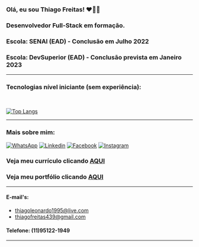 ### Olá, eu sou Thiago Freitas! ❤️‍🔥🙏

### Desenvolvedor Full-Stack em formação.

### Escola: SENAI (EAD) - Conclusão em Julho 2022
### Escola: DevSuperior (EAD) - Conclusão prevista em Janeiro 2023
<hr/>

### Tecnologias nível iniciante (sem experiência):
<!-- <div style="display: inline_block"><br/>
    <img align="center" alt="HTML5" src="https://img.shields.io/badge/HTML5-E34F26?style=for-the-badge&logo=html5&logoColor=white"/>
    <img align="center" alt="CSS3" src="https://img.shields.io/badge/CSS3-1572B6?style=for-the-badge&logo=css3&logoColor=white"/>
    <img align="center" alt="Bootstrap" src="https://img.shields.io/badge/Bootstrap-563D7C?style=for-the-badge&logo=bootstrap&logoColor=white"/>
    <img align="center" alt="JavaScript" src="https://img.shields.io/badge/JavaScript-323330?style=for-the-badge&logo=javascript&logoColor=F7DF1E"/>
    <img align="center" alt="TypeScript" src="https://img.shields.io/badge/TypeScript-007ACC?style=for-the-badge&logo=typescript&logoColor=white"/>
    <img align="center" alt="React" src="https://img.shields.io/badge/React-20232A?style=for-the-badge&logo=react&logoColor=61DAFB"/>
    <img align="center" alt="Angular" src="https://img.shields.io/badge/Angular-DD0031?style=for-the-badge&logo=angular&logoColor=white"/>
</div>
<div style="display: inline_block"><br/>
    <img align="center" alt="C#" src="https://img.shields.io/badge/C%23-239120?style=for-the-badge&logo=c-sharp&logoColor=white"/>
    <img align="center" alt="Spring" src="https://img.shields.io/badge/Spring-6DB33F?style=for-the-badge&logo=spring&logoColor=white"/>    
    <img align="center" alt="Node" src="https://img.shields.io/badge/Node.js-43853D?style=for-the-badge&logo=node.js&logoColor=white"/> 
</div> -->
<br/>

[![Top Langs](https://github-readme-stats.vercel.app/api/top-langs/?username=Tleofreitas&layout=compact)](https://github.com/Tleofreitas/github-readme-stats)
<hr />

### Mais sobre mim:
[![WhatsApp](https://img.shields.io/badge/WhatsApp-25D366?style=for-the-badge&logo=whatsapp&logoColor=white)](https://api.whatsapp.com/send?phone=5511951221949)
[![Linkedin](https://img.shields.io/badge/LinkedIn-0077B5?style=for-the-badge&logo=linkedin&logoColor=white)](https://www.linkedin.com/in/thiago-leonardo-rodrigues-de-freitas-7655061ab/)
[![Facebook](https://img.shields.io/badge/Facebook-1877F2?style=for-the-badge&logo=facebook&logoColor=white)](https://www.facebook.com/thiago.leonardo.923/)
[![Instagram](https://img.shields.io/badge/Instagram-E4405F?style=for-the-badge&logo=instagram&logoColor=white)](https://www.instagram.com/thiago.leonardo.923/)
### Veja meu currículo clicando [AQUI](https://drive.google.com/file/d/1WBZxppsFMCg94qrRrMinKzTWLFV2AhNO/view?usp=sharing)
### Veja meu portfólio clicando [AQUI](https://tleofreitas.github.io/Portfolio/)

<hr />

#### E-mail's:
- thiagoleonardo1995@live.com
- thiagofreitas439@gmail.com
#### Telefone: (11)95122-1949
<hr>
<br>




